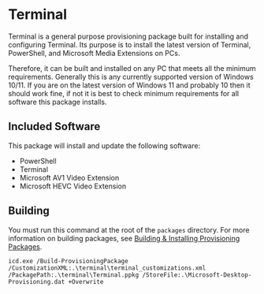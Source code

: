 # Terminal

Terminal is a general purpose provisioning package built for installing and configuring Terminal.
Its purpose is to install the latest version of Terminal, PowerShell, and Microsoft Media
Extensions on PCs.

Therefore, it can be built and installed on any PC that meets all the minimum requirements.
Generally this is any currently supported version of Windows 10/11. If you are on the latest version
of Windows 11 and probably 10 then it should work fine, if not it is best to check minimum
requirements for all software this package installs.

## Included Software

This package will install and update the following software:

* PowerShell
* Terminal
* Microsoft AV1 Video Extension
* Microsoft HEVC Video Extension

## Building

You must run this command at the root of the `packages` directory.
For more information on building packages, see [Building & Installing Provisioning Packages](../../README.md#building--installing-provisioning-packages).

```
icd.exe /Build-ProvisioningPackage /CustomizationXML:.\terminal\terminal_customizations.xml /PackagePath:.\terminal\Terminal.ppkg /StoreFile:.\Microsoft-Desktop-Provisioning.dat +Overwrite
```